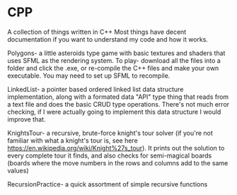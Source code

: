 # CPP
A collection of things written in C++
Most things have decent documentation if you want to understand my code and how it works.

Polygons- a little asteroids type game with basic textures and shaders that uses SFML as the rendering system.
  To play- download all the files into a folder and click the .exe, or re-compile the C++ files and make your own executable.
  You may need to set up SFML to recompile.
  
LinkedList- a pointer based ordered linked list data structure implementation, along with a formated data "API" type thing that
  reads from a text file and does the basic CRUD type operations. There's not much error checking, if I were actually going to implement
  this data structure I would improve that.
  
KnightsTour- a recursive, brute-force knight's tour solver (if you're not familiar with what a knight's tour is,
  see here https://en.wikipedia.org/wiki/Knight%27s_tour). It prints out the solution to every complete tour it finds,
  and also checks for semi-magical boards (boards where the move numbers in the rows and columns add to the same values)
  
RecursionPractice- a quick assortment of simple recursive functions 
